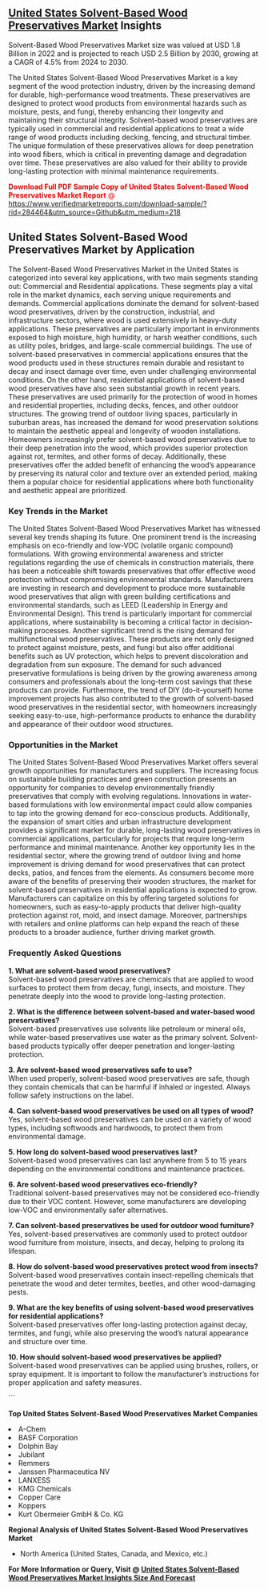 <h2><a href="https://www.verifiedmarketreports.com/download-sample/?rid=284464&amp;utm_source=Github&amp;utm_medium=218" target="_blank">United States Solvent-Based Wood Preservatives Market</a> Insights</h2><p>Solvent-Based Wood Preservatives Market size was valued at USD 1.8 Billion in 2022 and is projected to reach USD 2.5 Billion by 2030, growing at a CAGR of 4.5% from 2024 to 2030.</p><p> <p>The United States Solvent-Based Wood Preservatives Market is a key segment of the wood protection industry, driven by the increasing demand for durable, high-performance wood treatments. These preservatives are designed to protect wood products from environmental hazards such as moisture, pests, and fungi, thereby enhancing their longevity and maintaining their structural integrity. Solvent-based wood preservatives are typically used in commercial and residential applications to treat a wide range of wood products including decking, fencing, and structural timber. The unique formulation of these preservatives allows for deep penetration into wood fibers, which is critical in preventing damage and degradation over time. These preservatives are also valued for their ability to provide long-lasting protection with minimal maintenance requirements. <p><span class=""><span style="color: #ff0000;"><strong>Download Full PDF Sample Copy of United States Solvent-Based Wood Preservatives Market Report</strong> @ </span><a href="https://www.verifiedmarketreports.com/download-sample/?rid=284464&amp;utm_source=Github&amp;utm_medium=218" target="_blank">https://www.verifiedmarketreports.com/download-sample/?rid=284464&amp;utm_source=Github&amp;utm_medium=218</a></span></p></p> <h2>United States Solvent-Based Wood Preservatives Market by Application</h2> <p>The Solvent-Based Wood Preservatives Market in the United States is categorized into several key applications, with two main segments standing out: Commercial and Residential applications. These segments play a vital role in the market dynamics, each serving unique requirements and demands. Commercial applications dominate the demand for solvent-based wood preservatives, driven by the construction, industrial, and infrastructure sectors, where wood is used extensively in heavy-duty applications. These preservatives are particularly important in environments exposed to high moisture, high humidity, or harsh weather conditions, such as utility poles, bridges, and large-scale commercial buildings. The use of solvent-based preservatives in commercial applications ensures that the wood products used in these structures remain durable and resistant to decay and insect damage over time, even under challenging environmental conditions. On the other hand, residential applications of solvent-based wood preservatives have also seen substantial growth in recent years. These preservatives are used primarily for the protection of wood in homes and residential properties, including decks, fences, and other outdoor structures. The growing trend of outdoor living spaces, particularly in suburban areas, has increased the demand for wood preservation solutions to maintain the aesthetic appeal and longevity of wooden installations. Homeowners increasingly prefer solvent-based wood preservatives due to their deep penetration into the wood, which provides superior protection against rot, termites, and other forms of decay. Additionally, these preservatives offer the added benefit of enhancing the wood’s appearance by preserving its natural color and texture over an extended period, making them a popular choice for residential applications where both functionality and aesthetic appeal are prioritized. <h3>Key Trends in the Market</h3> <p>The United States Solvent-Based Wood Preservatives Market has witnessed several key trends shaping its future. One prominent trend is the increasing emphasis on eco-friendly and low-VOC (volatile organic compound) formulations. With growing environmental awareness and stricter regulations regarding the use of chemicals in construction materials, there has been a noticeable shift towards preservatives that offer effective wood protection without compromising environmental standards. Manufacturers are investing in research and development to produce more sustainable wood preservatives that align with green building certifications and environmental standards, such as LEED (Leadership in Energy and Environmental Design). This trend is particularly important for commercial applications, where sustainability is becoming a critical factor in decision-making processes. Another significant trend is the rising demand for multifunctional wood preservatives. These products are not only designed to protect against moisture, pests, and fungi but also offer additional benefits such as UV protection, which helps to prevent discoloration and degradation from sun exposure. The demand for such advanced preservative formulations is being driven by the growing awareness among consumers and professionals about the long-term cost savings that these products can provide. Furthermore, the trend of DIY (do-it-yourself) home improvement projects has also contributed to the growth of solvent-based wood preservatives in the residential sector, with homeowners increasingly seeking easy-to-use, high-performance products to enhance the durability and appearance of their outdoor wood structures. <h3>Opportunities in the Market</h3> <p>The United States Solvent-Based Wood Preservatives Market offers several growth opportunities for manufacturers and suppliers. The increasing focus on sustainable building practices and green construction presents an opportunity for companies to develop environmentally friendly preservatives that comply with evolving regulations. Innovations in water-based formulations with low environmental impact could allow companies to tap into the growing demand for eco-conscious products. Additionally, the expansion of smart cities and urban infrastructure development provides a significant market for durable, long-lasting wood preservatives in commercial applications, particularly for projects that require long-term performance and minimal maintenance. Another key opportunity lies in the residential sector, where the growing trend of outdoor living and home improvement is driving demand for wood preservatives that can protect decks, patios, and fences from the elements. As consumers become more aware of the benefits of preserving their wooden structures, the market for solvent-based preservatives in residential applications is expected to grow. Manufacturers can capitalize on this by offering targeted solutions for homeowners, such as easy-to-apply products that deliver high-quality protection against rot, mold, and insect damage. Moreover, partnerships with retailers and online platforms can help expand the reach of these products to a broader audience, further driving market growth. <h3>Frequently Asked Questions</h3> <p><strong>1. What are solvent-based wood preservatives?</strong><br>Solvent-based wood preservatives are chemicals that are applied to wood surfaces to protect them from decay, fungi, insects, and moisture. They penetrate deeply into the wood to provide long-lasting protection.</p> <p><strong>2. What is the difference between solvent-based and water-based wood preservatives?</strong><br>Solvent-based preservatives use solvents like petroleum or mineral oils, while water-based preservatives use water as the primary solvent. Solvent-based products typically offer deeper penetration and longer-lasting protection.</p> <p><strong>3. Are solvent-based wood preservatives safe to use?</strong><br>When used properly, solvent-based wood preservatives are safe, though they contain chemicals that can be harmful if inhaled or ingested. Always follow safety instructions on the label.</p> <p><strong>4. Can solvent-based wood preservatives be used on all types of wood?</strong><br>Yes, solvent-based wood preservatives can be used on a variety of wood types, including softwoods and hardwoods, to protect them from environmental damage.</p> <p><strong>5. How long do solvent-based wood preservatives last?</strong><br>Solvent-based wood preservatives can last anywhere from 5 to 15 years depending on the environmental conditions and maintenance practices.</p> <p><strong>6. Are solvent-based wood preservatives eco-friendly?</strong><br>Traditional solvent-based preservatives may not be considered eco-friendly due to their VOC content. However, some manufacturers are developing low-VOC and environmentally safer alternatives.</p> <p><strong>7. Can solvent-based preservatives be used for outdoor wood furniture?</strong><br>Yes, solvent-based preservatives are commonly used to protect outdoor wood furniture from moisture, insects, and decay, helping to prolong its lifespan.</p> <p><strong>8. How do solvent-based wood preservatives protect wood from insects?</strong><br>Solvent-based wood preservatives contain insect-repelling chemicals that penetrate the wood and deter termites, beetles, and other wood-damaging pests.</p> <p><strong>9. What are the key benefits of using solvent-based wood preservatives for residential applications?</strong><br>Solvent-based preservatives offer long-lasting protection against decay, termites, and fungi, while also preserving the wood’s natural appearance and structure over time.</p> <p><strong>10. How should solvent-based wood preservatives be applied?</strong><br>Solvent-based wood preservatives can be applied using brushes, rollers, or spray equipment. It is important to follow the manufacturer’s instructions for proper application and safety measures.</p> ```</p><p><strong>Top United States Solvent-Based Wood Preservatives Market Companies</strong></p><div data-test-id=""><p><li>A-Chem</li><li> BASF Corporation</li><li> Dolphin Bay</li><li> Jubilant</li><li> Remmers</li><li> Janssen Pharmaceutica NV</li><li> LANXESS</li><li> KMG Chemicals</li><li> Copper Care</li><li> Koppers</li><li> Kurt Obermeier GmbH & Co. KG</li></p><div><strong>Regional Analysis of&nbsp;United States Solvent-Based Wood Preservatives Market</strong></div><ul><li dir="ltr"><p dir="ltr">North America&nbsp;(United States, Canada, and Mexico, etc.)</p></li></ul><p><strong>For More Information or Query, Visit @&nbsp;</strong><strong><a href="https://www.verifiedmarketreports.com/product/solvent-based-wood-preservatives-market/?utm_source=Github&amp;utm_medium=218" target="_blank">United States Solvent-Based Wood Preservatives Market Insights Size And Forecast</a></strong></p></div>
